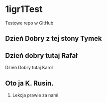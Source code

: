 # 1igr1Test
Testowe repo w GitHub
## Dzień Dobry z tej stony Tymek

## Dzień dobry tutaj Rafał

Dzień Dobry tutaj Karol

## Oto ja K. Rusin.

1. Lekcja prawie za nami